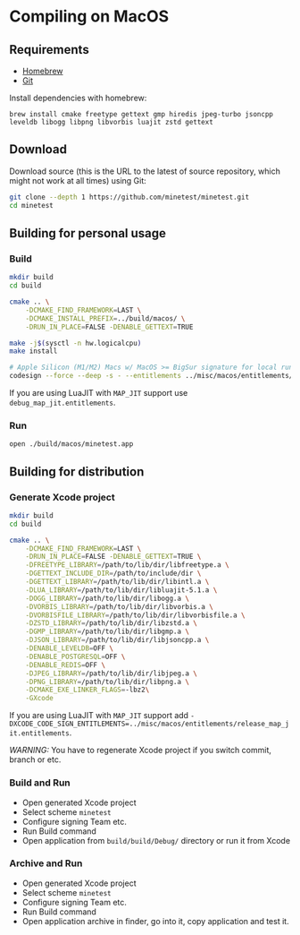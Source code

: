 # Compiling on MacOS

## Requirements

- [Homebrew](https://brew.sh/)
- [Git](https://git-scm.com/downloads)

Install dependencies with homebrew:

```
brew install cmake freetype gettext gmp hiredis jpeg-turbo jsoncpp leveldb libogg libpng libvorbis luajit zstd gettext
```

## Download

Download source (this is the URL to the latest of source repository, which might not work at all times) using Git:

```bash
git clone --depth 1 https://github.com/minetest/minetest.git
cd minetest
```

## Building for personal usage

### Build

```bash
mkdir build
cd build

cmake .. \
    -DCMAKE_FIND_FRAMEWORK=LAST \
    -DCMAKE_INSTALL_PREFIX=../build/macos/ \
    -DRUN_IN_PLACE=FALSE -DENABLE_GETTEXT=TRUE

make -j$(sysctl -n hw.logicalcpu)
make install

# Apple Silicon (M1/M2) Macs w/ MacOS >= BigSur signature for local run
codesign --force --deep -s - --entitlements ../misc/macos/entitlements/debug.entitlements macos/minetest.app
```

If you are using LuaJIT with `MAP_JIT` support use `debug_map_jit.entitlements`.

### Run

```
open ./build/macos/minetest.app
```

## Building for distribution

### Generate Xcode project

```bash
mkdir build
cd build

cmake .. \
    -DCMAKE_FIND_FRAMEWORK=LAST \
    -DRUN_IN_PLACE=FALSE -DENABLE_GETTEXT=TRUE \
    -DFREETYPE_LIBRARY=/path/to/lib/dir/libfreetype.a \
    -DGETTEXT_INCLUDE_DIR=/path/to/include/dir \
    -DGETTEXT_LIBRARY=/path/to/lib/dir/libintl.a \
    -DLUA_LIBRARY=/path/to/lib/dir/libluajit-5.1.a \
    -DOGG_LIBRARY=/path/to/lib/dir/libogg.a \
    -DVORBIS_LIBRARY=/path/to/lib/dir/libvorbis.a \
    -DVORBISFILE_LIBRARY=/path/to/lib/dir/libvorbisfile.a \
    -DZSTD_LIBRARY=/path/to/lib/dir/libzstd.a \
    -DGMP_LIBRARY=/path/to/lib/dir/libgmp.a \
    -DJSON_LIBRARY=/path/to/lib/dir/libjsoncpp.a \
    -DENABLE_LEVELDB=OFF \
    -DENABLE_POSTGRESQL=OFF \
    -DENABLE_REDIS=OFF \
    -DJPEG_LIBRARY=/path/to/lib/dir/libjpeg.a \
    -DPNG_LIBRARY=/path/to/lib/dir/libpng.a \
    -DCMAKE_EXE_LINKER_FLAGS=-lbz2\
    -GXcode
```

If you are using LuaJIT with `MAP_JIT` support add `-DXCODE_CODE_SIGN_ENTITLEMENTS=../misc/macos/entitlements/release_map_jit.entitlements`.

*WARNING:* You have to regenerate Xcode project if you switch commit, branch or etc.

### Build and Run

* Open generated Xcode project
* Select scheme `minetest`
* Configure signing Team etc.
* Run Build command
* Open application from `build/build/Debug/` directory or run it from Xcode

### Archive and Run

* Open generated Xcode project
* Select scheme `minetest`
* Configure signing Team etc.
* Run Build command
* Open application archive in finder, go into it, copy application and test it.

